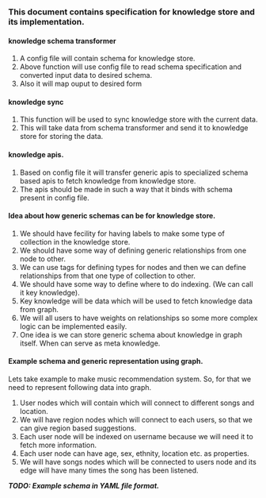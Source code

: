 ### This document contains specification for knowledge store and its implementation.

#### knowledge schema transformer
1. A config file will contain schema for knowledge store.
2. Above function will use config file to read schema specification and converted input data to desired schema.
3. Also it will map ouput to desired form

#### knowledge sync
1. This function will be used to sync knowledge store with the current data.
2. This will take data from schema transformer and send it to knowledge store for storing the data.

#### knowledge apis.
1. Based on config file it will transfer generic apis to specialized schema based apis to fetch knowledge from knowledge store.
2. The apis should be made in such a way that it binds with schema present in config file.

#### Idea about how generic schemas can be for knowledge store.
1. We should have fecility for having labels to make some type of collection in the knowledge store.
2. We should have some way of defining generic relationships from one node to other.
3. We can use tags for defining types for nodes and then we can define relationships from that one type of collection to other.
4. We should have some way to define where to do indexing. (We can call it key knowledge).
5. Key knowledge will be data which will be used to fetch knowledge data from graph.
6. We will all users to have weights on relationships so some more complex logic can be implemented easily.
7. One idea is we can store generic schema about knowledge in graph itself. When can serve as meta knowledge.

#### Example schema and generic representation using graph.
Lets take example to make music recommendation system. So, for that we need to represent following data into graph.
1. User nodes which will contain which will connect to different songs and location.
2. We will have region nodes which will connect to each users, so that we can give region based suggestions.
3. Each user node will be indexed on username because we will need it to fetch more information.
4. Each user node can have age, sex, ethnity, location etc. as properties.
5. We will have songs nodes which will be connected to users node and its edge will have many times the song has been listened.


***TODO: Example schema in YAML file format.***